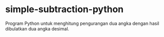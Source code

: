 # simple-subtraction-python
Program Python untuk menghitung pengurangan dua angka dengan hasil dibulatkan dua angka desimal.

